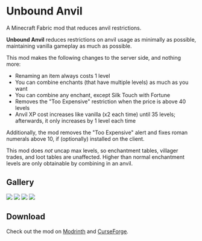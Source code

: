 # Unbound Anvil
A Minecraft Fabric mod that reduces anvil restrictions.

**Unbound Anvil** reduces restrictions on anvil usage as minimally as possible, maintaining vanilla gameplay as much as possible.

This mod makes the following changes to the server side, and nothing more:
- Renaming an item always costs 1 level
- You can combine enchants (that have multiple levels) as much as you want
- You can combine any enchant, except Silk Touch with Fortune
- Removes the "Too Expensive" restriction when the price is above 40 levels
- Anvil XP cost increases like vanilla (x2 each time) until 35 levels; afterwards, it only increases by 1 level each time

Additionally, the mod removes the "Too Expensive" alert and fixes roman numerals above 10, if (optionally) installed on the client.

This mod does *not* uncap max levels, so enchantment tables, villager trades, and loot tables are unaffected. Higher than normal enchantment levels are only obtainable by combining in an anvil.

## Gallery
![](https://cdn.modrinth.com/data/mNRBRQTS/images/3e8d2c537af41f4c0f0ccfd196e3791cc3f1dc9d.png)
![](https://cdn.modrinth.com/data/mNRBRQTS/images/5d9f28b5744c5dd702eb188924f6e5388dc709f4.png)
![](https://cdn.modrinth.com/data/mNRBRQTS/images/fbeaaeca5bddf6b8f7ab2e07d3512819c1ee125d.png)
![](https://cdn.modrinth.com/data/mNRBRQTS/images/bc22ce1710ada708ea35503976a67d150a752513.png)

## Download
Check out the mod on [Modrinth](https://modrinth.com/mod/unboundanvil) and [CurseForge](curseforge.com/minecraft/mc-mods/unboundanvil).
